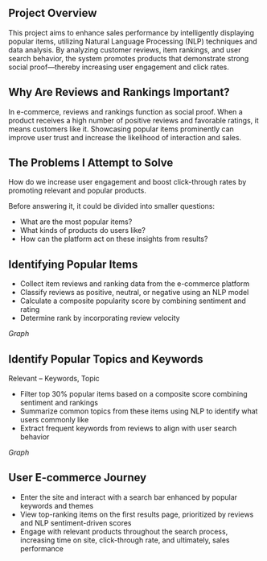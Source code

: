 ## Project Overview
This project aims to enhance sales performance by intelligently displaying popular items, utilizing Natural Language Processing (NLP) techniques and data analysis. By analyzing customer reviews, item rankings, and user search behavior, the system promotes products that demonstrate strong social proof—thereby increasing user engagement and click rates.

## Why Are Reviews and Rankings Important?
In e-commerce, reviews and rankings function as social proof. When a product receives a high number of positive reviews and favorable ratings, it means customers like it. Showcasing popular items prominently can improve user trust and increase the likelihood of interaction and sales.

## The Problems I Attempt to Solve
How do we increase user engagement and boost click-through rates by promoting relevant and popular products.

Before answering it, it could be divided into smaller questions:
- What are the most popular items?
- What kinds of products do users like?
- How can the platform act on these insights from results?

## Identifying Popular Items
- Collect item reviews and ranking data from the e-commerce platform  
- Classify reviews as positive, neutral, or negative using an NLP model  
- Calculate a composite popularity score by combining sentiment and rating  
- Determine rank by incorporating review velocity  

*Graph*

## Identify Popular Topics and Keywords  
Relevant – Keywords, Topic  
- Filter top 30% popular items based on a composite score combining sentiment and rankings  
- Summarize common topics from these items using NLP to identify what users commonly like  
- Extract frequent keywords from reviews to align with user search behavior  

*Graph*

## User E-commerce Journey
- Enter the site and interact with a search bar enhanced by popular keywords and themes  
- View top-ranking items on the first results page, prioritized by reviews and NLP sentiment-driven scores  
- Engage with relevant products throughout the search process, increasing time on site, click-through rate, and ultimately, sales performance  
